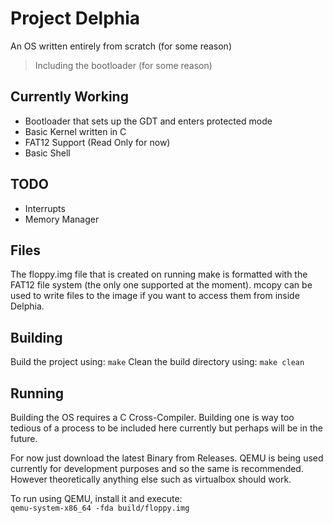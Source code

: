 # Project Delphia
An OS written entirely from scratch (for some reason)
>Including the bootloader (for some reason)

## Currently Working
- Bootloader that sets up the GDT and enters protected mode
- Basic Kernel written in C
- FAT12 Support (Read Only for now)
- Basic Shell

## TODO
- Interrupts
- Memory Manager

## Files
The floppy.img file that is created on running make is formatted with the FAT12 file system (the only one supported at the moment). mcopy can be used to write files to the image if you want to access them from inside Delphia.

## Building
Build the project using:
`make`
Clean the build directory using:
`make clean`

## Running
Building the OS requires a C Cross-Compiler. Building one is way too tedious of a process to be included here currently but perhaps will be in the future.

For now just download the latest Binary from Releases. QEMU is being used currently for development purposes and so the same is recommended. However theoretically anything else such as virtualbox should work.

To run using QEMU, install it and execute:  
`qemu-system-x86_64 -fda build/floppy.img` 
